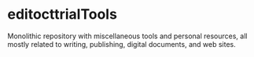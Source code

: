 # editocttrialTools

Monolithic repository with miscellaneous tools and personal resources, all mostly related to writing, publishing, digital documents, and web sites.
